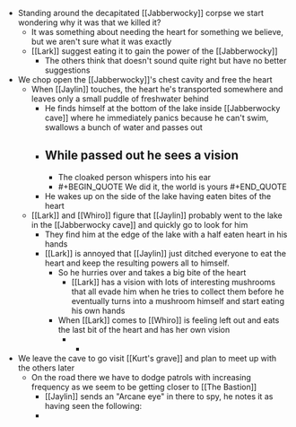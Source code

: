 - Standing around the decapitated [[Jabberwocky]] corpse we start wondering why it was that we killed it?
	- It was something about needing the heart for something we believe, but we aren't sure what it was exactly
	- [[Lark]] suggest eating it to gain the power of the [[Jabberwocky]]
		- The others think that doesn't sound quite right but have no better suggestions
- We chop open the [[Jabberwocky]]'s chest cavity and free the heart
	- When [[Jaylin]] touches, the heart he's transported somewhere and leaves only a small puddle of freshwater behind
		- He finds himself at the bottom of the lake inside [[Jabberwocky cave]] where he immediately panics because he can't swim, swallows a bunch of water and passes out
		- While passed out he sees a vision
			-
			- The cloaked person whispers into his ear
			- #+BEGIN_QUOTE
			  We did it, the world is yours
			  #+END_QUOTE
		- He wakes up on the side of the lake having eaten bites of the heart
	- [[Lark]] and [[Whiro]] figure that [[Jaylin]] probably went to the lake in the [[Jabberwocky cave]] and quickly go to look for him
		- They find him at the edge of the lake with a half eaten heart in his hands
		- [[Lark]] is annoyed that [[Jaylin]] just ditched everyone to eat the heart and keep the resulting powers all to himself.
			- So he hurries over and takes a big bite of the heart
				- [[Lark]] has a vision with lots of interesting mushrooms that all evade him when he tries to collect them before he eventually turns into a mushroom himself and start eating his own hands
			- When [[Lark]] comes to [[Whiro]] is feeling left out and eats the last bit of the heart and has her own vision
				- -
- We leave the cave to go visit [[Kurt's grave]] and plan to meet up with the others later
	- On the road there we have to dodge patrols with increasing frequency as we seem to be getting closer to [[The Bastion]]
		- [[Jaylin]] sends an "Arcane eye" in there to spy, he notes it as having seen the following:
		-